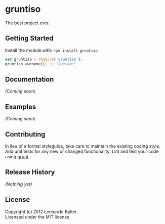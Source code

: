 # gruntiso

The best project ever.

## Getting Started
Install the module with: `npm install gruntiso`

```javascript
var gruntiso = require('gruntiso');
gruntiso.awesome(); // "awesome"
```

## Documentation
_(Coming soon)_

## Examples
_(Coming soon)_

## Contributing
In lieu of a formal styleguide, take care to maintain the existing coding style. Add unit tests for any new or changed functionality. Lint and test your code using [grunt](https://github.com/cowboy/grunt).

## Release History
_(Nothing yet)_

## License
Copyright (c) 2012 Leonardo Balter  
Licensed under the MIT license.
